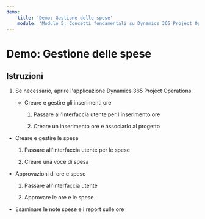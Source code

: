 ```yaml
---
demo:
    title: 'Demo: Gestione delle spese'
    module: 'Modulo 5: Concetti fondamentali su Dynamics 365 Project Operations'
---
```


# Demo: Gestione delle spese

## Istruzioni

1. Se necessario, aprire l'applicazione Dynamics 365 Project Operations. 

	- Creare e gestire gli inserimenti ore

		1. Passare all'interfaccia utente per l'inserimento ore

		2. Creare un inserimento ore e associarlo al progetto

- Creare e gestire le spese

	1. Passare all'interfaccia utente per le spese

	2. Creare una voce di spesa

- Approvazioni di ore e spese

	1. Passare all'interfaccia utente

	2. Approvare le ore e le spese

- Esaminare le note spese e i report sulle ore
